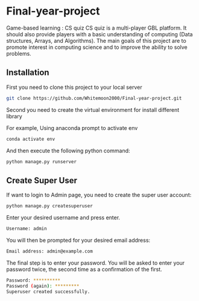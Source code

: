 # Final-year-project
Game-based learning : CS quiz
CS quiz is a multi-player GBL platform. It should also provide players with a basic understanding of computing (Data structures, Arrays, and Algorithms). The main goals of this project are to promote interest in computing science and to improve the ability to solve
problems.
## Installation
First you need to clone this project to your local server

```bash
git clone https://github.com/Whitemoon2000/Final-year-project.git
```

Second you need to create the virtual environment for install different library

For example, Using anaconda prompt to activate env

```bash
conda activate env
```

And then execute the following python command:

```python
python manage.py runserver
```

## Create Super User

If want to login to Admin page, you need to create the super user account:

```python
python manage.py createsuperuser
```
Enter your desired username and press enter.


```bash
Username: admin
```

You will then be prompted for your desired email address:
```bash
Email address: admin@example.com
```

The final step is to enter your password. You will be asked to enter your password twice, the second time as a confirmation of the first.
```bash
Password: **********
Password (again): *********
Superuser created successfully.
```


